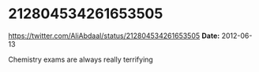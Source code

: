 # 212804534261653505
https://twitter.com/AliAbdaal/status/212804534261653505
**Date:** 2012-06-13

Chemistry exams are always really terrifying
